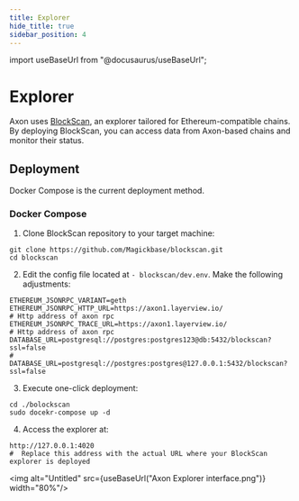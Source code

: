 ```yaml
---
title: Explorer
hide_title: true
sidebar_position: 4
---
```


import useBaseUrl from "@docusaurus/useBaseUrl";

# Explorer
Axon uses [BlockScan](https://github.com/Magickbase/blockscan), an explorer tailored for Ethereum-compatible chains. By deploying BlockScan, you can access data from Axon-based chains and monitor their status.

## Deployment

Docker Compose is the current deployment method.

### Docker Compose

1. Clone BlockScan repository to your target machine:

``` shell
git clone https://github.com/Magickbase/blockscan.git
cd blockscan
```

2. Edit the config file located at `- blockscan/dev.env`. Make the following adjustments:

```shell
ETHEREUM_JSONRPC_VARIANT=geth
ETHEREUM_JSONRPC_HTTP_URL=https://axon1.layerview.io/
# Http address of axon rpc
ETHEREUM_JSONRPC_TRACE_URL=https://axon1.layerview.io/
# Http address of axon rpc
DATABASE_URL=postgresql://postgres:postgres123@db:5432/blockscan?ssl=false
# DATABASE_URL=postgresql://postgres:postgres@127.0.0.1:5432/blockscan?ssl=false

```

3. Execute one-click deployment:

```shell
cd ./bolockscan
sudo docekr-compose up -d
```

4. Access the explorer at:

```shell
http://127.0.0.1:4020
#  Replace this address with the actual URL where your BlockScan explorer is deployed
```

<img alt="Untitled" src={useBaseUrl("Axon Explorer interface.png")}  width="80%"/>
